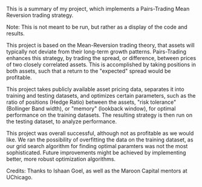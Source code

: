 This is a summary of my project, which implements a Pairs-Trading Mean Reversion trading strategy.

Note: This is not meant to be run, but rather as a display of the code and results.

This project is based on the Mean-Reversion trading theory, that assets will typically not deviate from their long-term growth patterns. Pairs-Trading enhances this strategy, by trading the spread, or difference, between prices of two closely correlated assets. This is accomplished by taking positions in both assets, such that a return to the "expected" spread would be profitable.

This project takes publicly available asset pricing data, separates it into training and testing datasets, and optimizes certain parameters, such as the ratio of positions (Hedge Ratio) between the assets, "risk tolerance" (Bollinger Band width), or "memory" (lookback window), for optimal performance on the training datasets. The resulting strategy is then run on the testing dataset, to analyze performance.

This project was overall successful, although not as profitable as we would like. We ran the possibility of overfitting the data on the training dataset, as our grid search algorithm for finding optimal paramters was not the most sophisticated. Future improvements might be achieved by implementing better, more robust optimization algorithms.

Credits: Thanks to Ishaan Goel, as well as the Maroon Capital mentors at UChicago.
